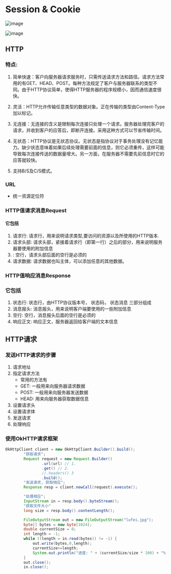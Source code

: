 # Session & Cookie
![image](https://ws3.sinaimg.cn/large/0069RVTdly1fuqmt166b5j31kw0smjw1.jpg)

![image](https://ws2.sinaimg.cn/large/0069RVTdly1fuqmtb8dalj30xw0t0whc.jpg)

## HTTP
### 特点:
1. 简单快速：客户向服务器请求服务时，只需传送请求方法和路径。请求方法常用的有GET、HEAD、POST。每种方法规定了客户与服务器联系的类型不同。由于HTTP协议简单，使得HTTP服务器的程序规模小，因而通信速度很快。

2. 灵活：HTTP允许传输任意类型的数据对象。正在传输的类型由Content-Type加以标记。

3. 无连接：无连接的含义是限制每次连接只处理一个请求。服务器处理完客户的请求，并收到客户的应答后，即断开连接。采用这种方式可以节省传输时间。

4. 无状态：HTTP协议是无状态协议。无状态是指协议对于事务处理没有记忆能力。缺少状态意味着如果后续处理需要前面的信息，则它必须重传，这样可能导致每次连接传送的数据量增大。另一方面，在服务器不需要先前信息时它的应答就较快。
5. 支持B/S及C/S模式。
### URL
- 统一资源定位符
### HTTP值请求消息Request
#### 它包括
1. 请求行: 请求行，用来说明请求类型,要访问的资源以及所使用的HTTP版本.
2. 请求头部: 请求头部，紧接着请求行（即第一行）之后的部分，用来说明服务器要使用的附加信息
3. : 空行，请求头部后面的空行是必须的
4. 请求数据: 请求数据也叫主体，可以添加任意的其他数据。
### HTTP值响应消息Response
### 它包括
1. 状态行: 状态行，由HTTP协议版本号， 状态码， 状态消息 三部分组成
2. 消息报头: 消息报头，用来说明客户端要使用的一些附加信息
3. 空行: 空行，消息报头后面的空行是必须的
4. 响应正文: 响应正文，服务器返回给客户端的文本信息

## HTTP请求
### 发送HTTP请求的步骤
1. 请求地址
2. 指定请求方法
    * 常用的方法有
    * GET: 一般用来向服务器请求数据
    * POST: 一般用来向服务器发送数据
    * HEAD: 用来向服务器获取数据信息
3. 设置请求头
4. 设置请求体
5. 发送请求
6. 处理响应
### 使用OkHTTP请求框架
```java
OkHttpClient client = new OkHttpClient.Builder().build();
        "获取请求";
        Request request = new Request.Builder()
                .url(url) // 1.
                .get() // 2.
                //.headers() 3
                .build();
        "发送请求, 获取相应";
        Response resp = client.newCall(request).execute();

        "处理相应";
        InputStream in = resp.body().byteStream();
        "获取文件大小"
        long size = resp.body().contentLength();

        FileOutputStream out = new FileOutputStream("lufei.jpg");
        byte[] bytes = new byte[1024];
        double currentSize = 0;
        int length = -1;
        while ((length = in.read(bytes)) != -1) {
            out.write(bytes,0,length);
            currentSize+=length;
            System.out.println("进度: " + (currentSize/size * 100) + "%");
        }
        out.close();
        in.close();
```
